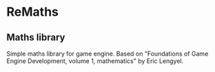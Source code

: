 # ReMaths
## Maths library

Simple maths library for game engine. 
Based on "Foundations of Game Engine Development, volume 1, mathematics" by Eric Lengyel.
